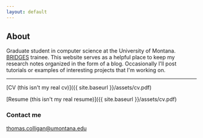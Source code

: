 ```yaml
---
layout: default
---
```

## About
Graduate student in computer science at the University of Montana.
[BRIDGES](https://www.umt.edu/bridges/) trainee. This website serves as a helpful place to keep my
research notes organized in the form of a blog. Occasionally I'll post tutorials or examples of
interesting projects that I'm working on.

****

[CV (this isn't my real cv)]({{ site.baseurl }}/assets/cv.pdf)


[Resume (this isn't my real resume)]({{ site.baseurl }}/assets/cv.pdf)

### Contact me

[thomas.colligan@umontana.edu](mailto:thomas.colligan@umontana.edu)
